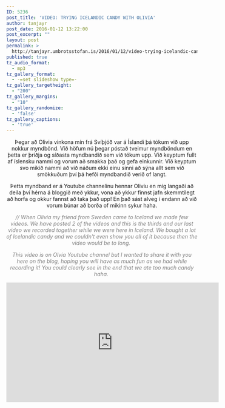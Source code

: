 ```yaml
---
ID: 5236
post_title: 'VIDEO: TRYING ICELANDIC CANDY WITH OLIVIA'
author: tanjayr
post_date: 2016-01-12 13:22:00
post_excerpt: ""
layout: post
permalink: >
  http://tanjayr.umbrotsstofan.is/2016/01/12/video-trying-icelandic-candy-with-olivia/
published: true
tz_audio_format:
  - mp3
tz_gallery_format:
  - -=set slideshow type=-
tz_gallery_targetheight:
  - "200"
tz_gallery_margins:
  - "10"
tz_gallery_randomize:
  - 'false'
tz_gallery_captions:
  - 'true'
---
```

<p style="text-align: center;">Þegar að Olivia vinkona mín frá Svíþjóð var á Íslandi þá tókum við upp nokkur myndbönd. Við höfum nú þegar póstað tveimur myndböndum en þetta er þriðja og síðasta myndbandið sem við tókum upp. Við keyptum fullt af íslensku nammi og vorum að smakka það og gefa einkunnir. Við keyptum svo mikið nammi að við náðum ekki einu sinni að sýna allt sem við smökkuðum því þá hefði myndbandið verið of langt.</p>
<p style="text-align: center;">Þetta myndband er á Youtube channelinu hennar Oliviu en mig langaði að deila því hérna á bloggið með ykkur, vona að ykkur finnst jafn skemmtilegt að horfa og okkur fannst að taka það upp! En það sást alveg í endann að við vorum búnar að borða of mikinn sykur haha.</p>
<p style="text-align: center;"><em><span style="color: #808080;">// When Olivia my friend from Sweden came to Iceland we made few videos. We have posted 2 of the videos and this is the thirds and our last video we recorded together while we were here in Iceland. We bought a lot of Icelandic candy and we couldn't even show you all of it because then the video would be to long. </span></em></p>
<p style="text-align: center;"><em><span style="color: #808080;">This video is on Olvia Youtube channel but I wanted to share it with you here on the blog, hoping you will have as much fun as we had while recording it! You could clearly see in the end that we ate too much candy haha. </span></em></p>
<p style="text-align: center;"><iframe src="https://www.youtube.com/embed/k186WJ163hY" width="560" height="315" frameborder="0" allowfullscreen="allowfullscreen"></iframe></p>